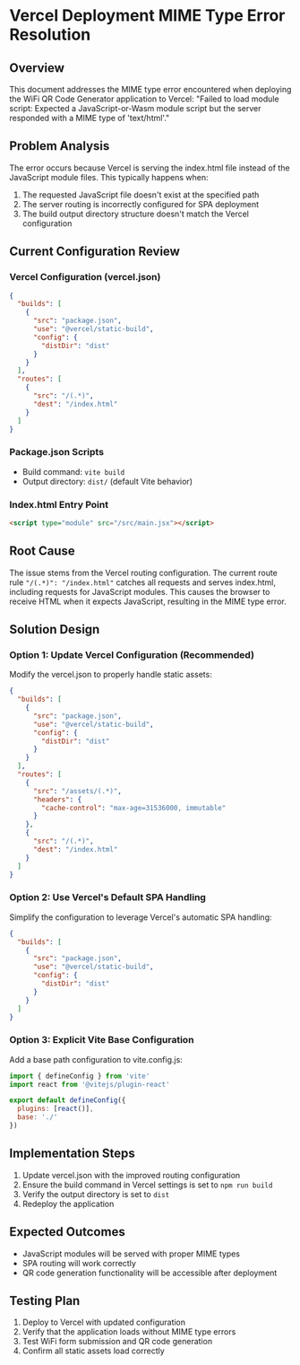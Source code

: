 # Vercel Deployment MIME Type Error Resolution

## Overview
This document addresses the MIME type error encountered when deploying the WiFi QR Code Generator application to Vercel: "Failed to load module script: Expected a JavaScript-or-Wasm module script but the server responded with a MIME type of 'text/html'."

## Problem Analysis
The error occurs because Vercel is serving the index.html file instead of the JavaScript module files. This typically happens when:
1. The requested JavaScript file doesn't exist at the specified path
2. The server routing is incorrectly configured for SPA deployment
3. The build output directory structure doesn't match the Vercel configuration

## Current Configuration Review

### Vercel Configuration (vercel.json)
```json
{
  "builds": [
    {
      "src": "package.json",
      "use": "@vercel/static-build",
      "config": {
        "distDir": "dist"
      }
    }
  ],
  "routes": [
    {
      "src": "/(.*)",
      "dest": "/index.html"
    }
  ]
}
```

### Package.json Scripts
- Build command: `vite build`
- Output directory: `dist/` (default Vite behavior)

### Index.html Entry Point
```html
<script type="module" src="/src/main.jsx"></script>
```

## Root Cause
The issue stems from the Vercel routing configuration. The current route rule `"/(.*)": "/index.html"` catches all requests and serves index.html, including requests for JavaScript modules. This causes the browser to receive HTML when it expects JavaScript, resulting in the MIME type error.

## Solution Design

### Option 1: Update Vercel Configuration (Recommended)
Modify the vercel.json to properly handle static assets:

```json
{
  "builds": [
    {
      "src": "package.json",
      "use": "@vercel/static-build",
      "config": {
        "distDir": "dist"
      }
    }
  ],
  "routes": [
    {
      "src": "/assets/(.*)",
      "headers": {
        "cache-control": "max-age=31536000, immutable"
      }
    },
    {
      "src": "/(.*)",
      "dest": "/index.html"
    }
  ]
}
```

### Option 2: Use Vercel's Default SPA Handling
Simplify the configuration to leverage Vercel's automatic SPA handling:

```json
{
  "builds": [
    {
      "src": "package.json",
      "use": "@vercel/static-build",
      "config": {
        "distDir": "dist"
      }
    }
  ]
}
```

### Option 3: Explicit Vite Base Configuration
Add a base path configuration to vite.config.js:

```javascript
import { defineConfig } from 'vite'
import react from '@vitejs/plugin-react'

export default defineConfig({
  plugins: [react()],
  base: './'
})
```

## Implementation Steps

1. Update vercel.json with the improved routing configuration
2. Ensure the build command in Vercel settings is set to `npm run build`
3. Verify the output directory is set to `dist`
4. Redeploy the application

## Expected Outcomes
- JavaScript modules will be served with proper MIME types
- SPA routing will work correctly
- QR code generation functionality will be accessible after deployment

## Testing Plan
1. Deploy to Vercel with updated configuration
2. Verify that the application loads without MIME type errors
3. Test WiFi form submission and QR code generation
4. Confirm all static assets load correctly